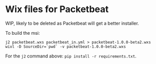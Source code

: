 # Wix files for Packetbeat

WIP, likely to be deleted as Packetbeat will get a better installer.

To build the msi:

    j2 packetbeat.wxs packetbeat_in.yml > packetbeat-1.0.0-beta2.wxs
    wixl -D SourceDir=`pwd` -v packetbeat-1.0.0-beta2.wxs

For the `j2` command above: `pip install -r requirements.txt`.
